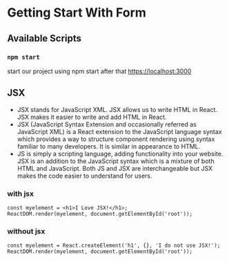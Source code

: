 # Getting Start With Form

## Available Scripts

### `npm start`
start our project using npm start after that [https://localhost:3000](https://localhost:3000)

## JSX
- JSX stands for JavaScript XML. JSX allows us to write HTML in React. JSX makes it easier to write and add HTML in React.
- JSX (JavaScript Syntax Extension and occasionally referred as JavaScript XML) is a React extension to the JavaScript language syntax which provides a way to structure component rendering using syntax familiar to many developers. It is similar in appearance to HTML.
- JS is simply a scripting language, adding functionality into your website. JSX is an addition to the JavaScript syntax which is a mixture of both HTML and JavaScript. Both JS and JSX are interchangeable but JSX makes the code easier to understand for users.

### with jsx
    const myelement = <h1>I Love JSX!</h1>;
    ReactDOM.render(myelement, document.getElementById('root'));

### without jsx
    const myelement = React.createElement('h1', {}, 'I do not use JSX!');
    ReactDOM.render(myelement, document.getElementById('root'));
